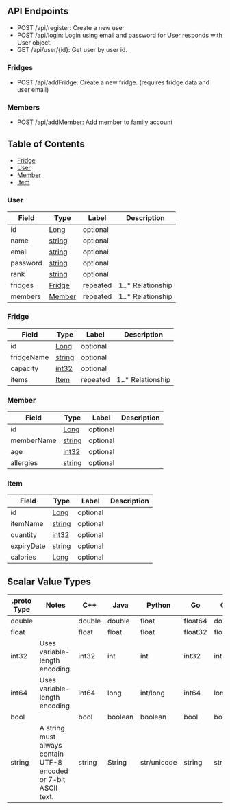 ## API Endpoints

- POST /api/register: Create a new user.
- POST /api/login: Login using email and password for User responds with User object.
- GET /api/user/{id}: Get user by user id.
  
### Fridges

- POST /api/addFridge: Create a new fridge. (requires fridge data and user email)

### Members

- POST /api/addMember: Add member to family account

## Table of Contents

- [Fridge](#Fridge)
- [User](#User)
- [Member](#Member)
- [Item](#Item)

  
### User
| Field | Type | Label | Description |
| ----- | ---- | ----- | ----------- |
|  id  | [Long](#int64) | optional |  |
|  name  | [string](#string) | optional |  |
|  email  | [string](#string) | optional |  |
|  password  | [string](#string) | optional |  |
|  rank  | [string](#string) | optional |  |
|  fridges  | [Fridge](#Fridge) | repeated |  1..* Relationship |
|  members  | [Member](#Fridge) | repeated |  1..* Relationship|


### Fridge
| Field | Type | Label | Description |
| ----- | ---- | ----- | ----------- |
|  id  | [Long](#int64) | optional |  |
|  fridgeName  | [string](#string) | optional |  |
|  capacity  | [int32](#int32) | optional |  |
|  items  | [Item](#Item) | repeated |  1..* Relationship |



### Member
| Field | Type | Label | Description |
| ----- | ---- | ----- | ----------- |
|  id  | [Long](#int64) | optional |  |
|  memberName  | [string](#string) | optional |  |
|  age  | [int32](#int32) | optional |  |
|  allergies  | [string](#string) | optional |  |


### Item
| Field | Type | Label | Description |
| ----- | ---- | ----- | ----------- |
|  id  | [Long](#int64) | optional |  |
|  itemName  | [string](#string) | optional |  |
|  quantity  | [int32](#int32) | optional |  |
|  expiryDate  | [string](#string) | optional |  |
|  calories  | [Long](#int64) | optional |  |


## Scalar Value Types

| .proto Type | Notes | C++ | Java | Python | Go | C# | PHP | Ruby |
| ----------- | ----- | --- | ---- | ------ | -- | -- | --- | ---- |
| <a name="double" /> double |  | double | double | float | float64 | double | float | Float |
| <a name="float" /> float |  | float | float | float | float32 | float | float | Float |
| <a name="int32" /> int32 | Uses variable-length encoding. | int32 | int | int | int32 | int | integer | Bignum or Fixnum (as required) |
| <a name="int64" /> int64 | Uses variable-length encoding. | int64 | long | int/long | int64 | long | integer/string | Bignum |
| <a name="bool" /> bool |  | bool | boolean | boolean | bool | bool | boolean | TrueClass/FalseClass |
| <a name="string" /> string | A string must always contain UTF-8 encoded or 7-bit ASCII text. | string | String | str/unicode | string | string | string | String (UTF-8) |

